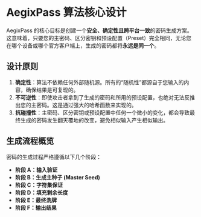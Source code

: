 # AegixPass 算法核心设计

AegixPass 的核心目标是创建一个**安全、确定性且跨平台一致**的密码生成方案。这意味着，只要您的主密码、区分密钥和预设配置（Preset）完全相同，无论您在哪个设备或哪个官方客户端上，生成的密码都将**永远是同一个**。

## 设计原则

1.  **确定性**：算法不依赖任何外部随机源。所有的“随机性”都源自于您输入的内容，确保结果是可复现的。
2.  **不可逆性**：即使攻击者拿到了生成的密码和所用的预设配置，也绝对无法反推出您的主密码。这是通过强大的哈希函数来实现的。
3.  **抗碰撞性**：主密码、区分密钥或预设配置中任何一个微小的变化，都会导致最终生成的密码发生翻天覆地的改变，避免相似输入产生相似输出。

## 生成流程概览

密码的生成过程严格遵循以下几个阶段：

-   **阶段 A：输入验证**
-   **阶段 B：生成主种子 (Master Seed)**
-   **阶段 C：字符集保证**
-   **阶段 D：填充剩余长度**
-   **阶段 E：最终洗牌**
-   **阶段 F：输出结果**